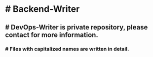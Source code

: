 <h1># Backend-Writer</h1>
<h2># DevOps-Writer is private repository, please contact for more information.</h2>
<h3># Files with capitalized names are written in detail.</h3>

